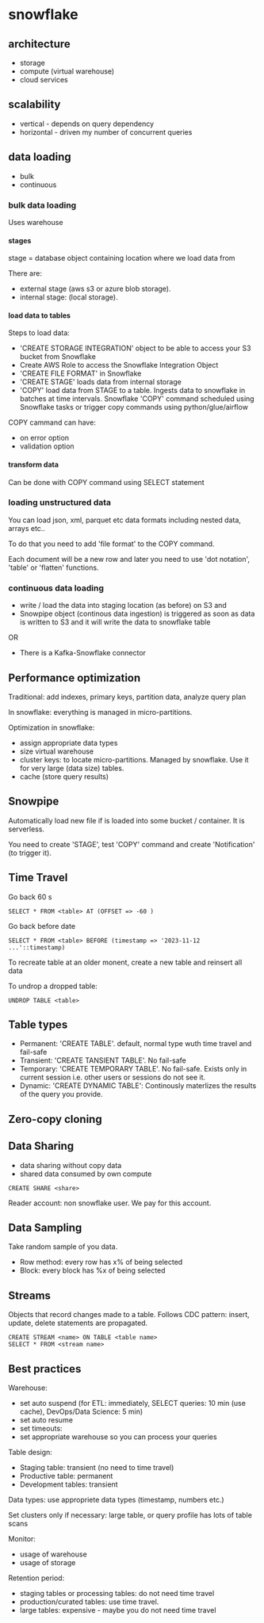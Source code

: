 # snowflake

## architecture

* storage
* compute (virtual warehouse)
* cloud services

## scalability

* vertical - depends on query dependency
* horizontal - driven my number of concurrent queries

## data loading

* bulk
* continuous

### bulk data loading

Uses warehouse

#### stages

stage = database object containing location where we load data from

There are:

* external stage (aws s3 or azure blob storage).  
* internal stage: (local storage). 

#### load data to tables

Steps to load data:
* 'CREATE STORAGE INTEGRATION' object to be able to access your S3 bucket from Snowflake
* Create AWS Role to access the Snowflake Integration Object
* 'CREATE FILE FORMAT' in Snowflake
* 'CREATE STAGE' loads data from internal storage
* 'COPY' load data from STAGE to a table. Ingests data to snowflake in batches at time intervals. Snowflake 'COPY' command scheduled using Snowflake tasks or trigger copy commands using python/glue/airflow

COPY cammand can have:
* on error option
* validation option

#### transform data

Can be done with COPY command using SELECT statement

### loading unstructured data

You can load json, xml, parquet etc data formats including nested data, arrays etc..

To do that you need to add 'file format' to the COPY command.

Each document will be a new row and later you need to use 'dot notation', 'table' or 'flatten' functions.

### continuous data loading

* write / load the data into staging location (as before) on S3 and
* Snowpipe object (continous data ingestion) is triggered as soon as data is written to S3 and it will write the data to snowflake table

OR

* There is a Kafka-Snowflake connector

## Performance optimization

Traditional: add indexes, primary keys, partition data, analyze query plan

In snowflake: everything is managed in micro-partitions.

Optimization in snowflake:
* assign appropriate data types
* size virtual warehouse
* cluster keys: to locate micro-partitions. Managed by snowflake. Use it for very large (data size) tables.
* cache (store query results) 

## Snowpipe

Automatically load new file if is loaded into some bucket / container. It is serverless.

You need to create 'STAGE', test 'COPY' command and create 'Notification' (to trigger it).

## Time Travel

Go back 60 s

```
SELECT * FROM <table> AT (OFFSET => -60 )
```

Go back before date

```
SELECT * FROM <table> BEFORE (timestamp => '2023-11-12 ...'::timestamp)
```

To recreate table at an older monent, create a new table and reinsert all data

To undrop a dropped table:

```
UNDROP TABLE <table>
```

## Table types

* Permanent: 'CREATE TABLE'. default, normal type wuth time travel and fail-safe
* Transient: 'CREATE TANSIENT TABLE'. No fail-safe
* Temporary: 'CREATE TEMPORARY TABLE'. No fail-safe. Exists only in current session i.e. other users or sessions do not see it.
* Dynamic: 'CREATE DYNAMIC TABLE': Continously materlizes the results of the query you provide.

## Zero-copy cloning

## Data Sharing

* data sharing without copy data
* shared data consumed by own compute

```
CREATE SHARE <share>
```

Reader account: non snowflake user. We pay for this account.

## Data Sampling

Take random sample of you data.

* Row method: every row has x% of being selected
* Block: every block has %x of being selected

## Streams

Objects that record changes made to a table. Follows CDC pattern: insert, update, delete statements are propagated.

```
CREATE STREAM <name> ON TABLE <table name>
SELECT * FROM <stream name>
```
## Best practices

Warehouse:
* set auto suspend (for ETL: immediately, SELECT queries: 10 min (use cache), DevOps/Data Science: 5 min)
* set auto resume
* set timeouts:
* set appropriate warehouse so you can process your queries

Table design:
* Staging table: transient (no need to time travel)
* Productive table: permanent
* Development tables: transient

Data types: use appropriete data types (timestamp, numbers etc.)

Set clusters only if necessary: large table, or query profile has lots of table scans

Monitor:
* usage of warehouse
* usage of storage

Retention period:
* staging tables or processing tables: do not need time travel
* production/curated tables: use time travel.
* large tables: expensive - maybe you do not need time travel




